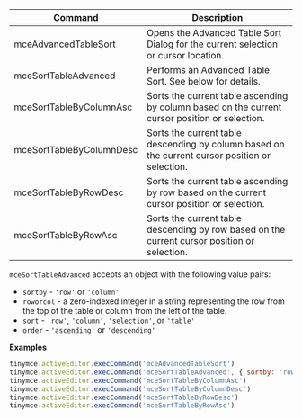 
| Command                  | Description                                                                                     |
| ------------------------ | ----------------------------------------------------------------------------------------------- |
| mceAdvancedTableSort     | Opens the Advanced Table Sort Dialog for the current selection or cursor location.              |
| mceSortTableAdvanced     | Performs an Advanced Table Sort. See below for details.                                         |
| mceSortTableByColumnAsc  | Sorts the current table ascending by column based on the current cursor position or selection.  |
| mceSortTableByColumnDesc | Sorts the current table descending by column based on the current cursor position or selection. |
| mceSortTableByRowDesc    | Sorts the current table ascending by row based on the current cursor position or selection.     |
| mceSortTableByRowAsc     | Sorts the current table descending by row based on the current cursor position or selection.    |

`mceSortTableAdvanced` accepts an object with the following value pairs:

- `sortby` - `'row'` or `'column'`
- `roworcol` - a zero-indexed integer in a string representing the row from the top of the table or column from the left of the table.
- `sort` - `'row'`, `'column'`, `'selection'`, or `'table'`
- `order` - `'ascending'` or `'descending'`

**Examples**

```js
tinymce.activeEditor.execCommand('mceAdvancedTableSort')
tinymce.activeEditor.execCommand('mceSortTableAdvanced', { sortby: 'row' ; roworcol: '2' ; sort: 'table' ; order: 'ascending' ; })
tinymce.activeEditor.execCommand('mceSortTableByColumnAsc')
tinymce.activeEditor.execCommand('mceSortTableByColumnDesc')
tinymce.activeEditor.execCommand('mceSortTableByRowDesc')
tinymce.activeEditor.execCommand('mceSortTableByRowAsc')
```